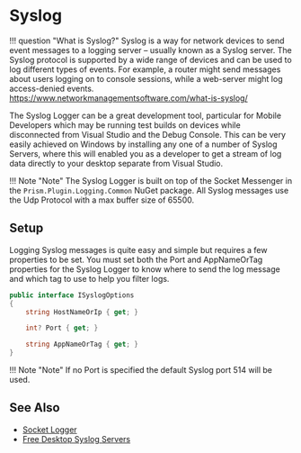 # Syslog

!!! question "What is Syslog?"
    Syslog is a way for network devices to send event messages to a logging server – usually known as a Syslog server. The Syslog protocol is supported by a wide range of devices and can be used to log different types of events. For example, a router might send messages about users logging on to console sessions, while a web-server might log access-denied events.
    https://www.networkmanagementsoftware.com/what-is-syslog/

The Syslog Logger can be a great development tool, particular for Mobile Developers which may be running test builds on devices while disconnected from Visual Studio and the Debug Console. This can be very easily achieved on Windows by installing any one of a number of Syslog Servers, where this will enabled you as a developer to get a stream of log data directly to your desktop separate from Visual Studio.

!!! Note "Note"
    The Syslog Logger is built on top of the Socket Messenger in the `Prism.Plugin.Logging.Common` NuGet package. All Syslog messages use the Udp Protocol with a max buffer size of 65500.

## Setup

Logging Syslog messages is quite easy and simple but requires a few properties to be set. You must set both the Port and AppNameOrTag properties for the Syslog Logger to know where to send the log message and which tag to use to help you filter logs.

```c#
public interface ISyslogOptions
{
    string HostNameOrIp { get; }

    int? Port { get; }

    string AppNameOrTag { get; }
}
```

!!! Note "Note"
    If no Port is specified the default Syslog port 514 will be used.

## See Also

- [Socket Logger](../socket/index.md)
- [Free Desktop Syslog Servers](https://www.ittsystems.com/best-free-syslog-server-windows/)

